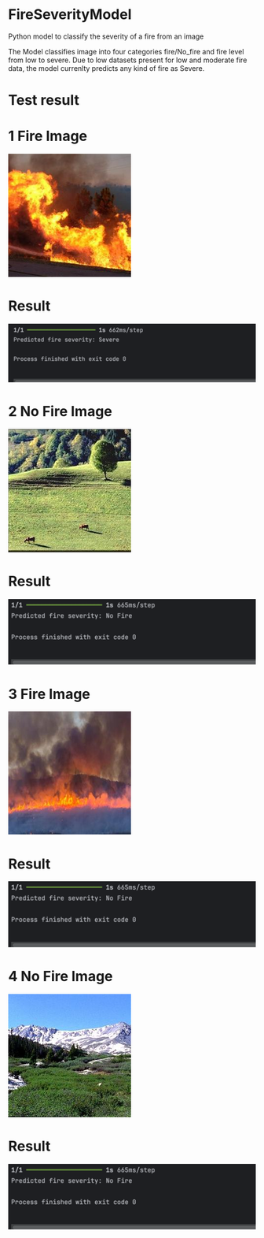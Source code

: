 # FireSeverityModel
Python model to classify the severity of a fire from an image

The Model classifies image into four categories fire/No_fire and fire level from low to severe.
Due to low datasets present for low and moderate fire data, the model currenlty predicts any kind of fire as Severe.


# Test result
# 1 Fire Image
![Alt text](abc008.jpg)

# Result
![Alt text](result1.jpg)

# 2 No Fire Image
![Alt text](abc338.jpg)

# Result
![Alt text](result2.jpg)


# 3 Fire Image
![Alt text](abc178.jpg)

# Result
![Alt text](result3.jpg)


# 4 No Fire Image
![Alt text](abc337.jpg)

# Result
![Alt text](result4.jpg)


